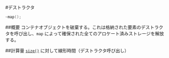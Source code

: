 #デストラクタ
```cpp
~map();
```

##概要
コンテナオブジェクトを破棄する。これは格納された要素のデストラクタを呼び出し、`map` によって確保された全てのアロケート済みストレージを解放する。


##計算量
[`size()`](/reference/map/map/size.md) に対して線形時間（デストラクタ呼び出し）


